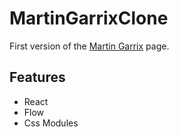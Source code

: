 # MartinGarrixClone

First version of the [Martin Garrix](https://www.martingarrix.com) page.

## Features

* React
* Flow
* Css Modules
